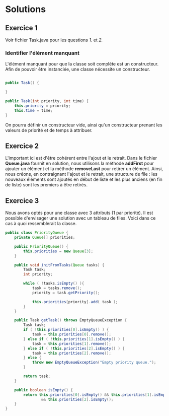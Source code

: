 # Solutions

## Exercice 1

Voir fichier Task.java pour les questions _1._ et _2._

### Identifier l'élément manquant

L'élément manquant pour que la classe soit complète est un constructeur. Afin de pouvoir être instanciée, une classe nécessite un constructeur.

```java

public Task() {

}

public Task(int priority, int time) {
    this.priority = priority;
    this.time = time;
}
```

On pourra définir un constructeur vide, ainsi qu'un constructeur prenant les valeurs de priorité et de temps à attribuer.

## Exercice 2

L'important ici est d'être cohérent entre l'ajout et le retrait. Dans le fichier **Queue.java** fournit en solution, nous utilisons la méthode **addFirst** pour ajouter un élément et la méthode **removeLast** pour retirer un élément. Ainsi, nous créons, en contraignant l'ajout et le retrait, une structure de file : les nouveaux éléments sont ajoutés en début de liste et les plus anciens (en fin de liste) sont les premiers à être retirés.

## Exercice 3

Nous avons optés pour une classe avec 3 attributs (1 par priorité). Il est possible d'envisager une solution avec un tableau de files. Voici dans ce cas à quoi ressemblerait la classe.

```java
public class PriorityQueue {
    private Queue[] priorities;

    public PriorityQueue() {
        this.priorities = new Queue[3];
    }

    public void initFromTasks(Queue tasks) {
        Task task;
        int priority;

        while ( !tasks.isEmpty() ){
            task = tasks.remove();
            priority = task.getPriority();

            this.priorities[priority].add( task );
        }
    }

    public Task getTask() throws EmptyQueueException {
        Task task;
        if ( !this.priorities[0].isEmpty() ) {
            task = this.priorities[0].remove();
        } else if ( !this.priorities[1].isEmpty() ) {
            task = this.priorities[1].remove();
        } else if ( !this.priorities[2].isEmpty() ) {
            task = this.priorities[2].remove();
        } else {
            throw new EmptyQueueException("Empty priority queue.");
        }

        return task;
    }

    public boolean isEmpty() {        
        return this.priorities[0].isEmpty() && this.priorities[1].isEmpty()
                && this.priorities[2].isEmpty();
    }
}
```
